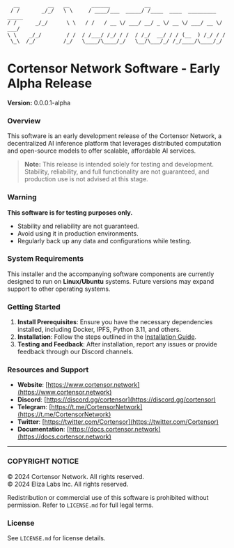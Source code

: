 ```
  __         __   __       ______           __
 / /       _/_/   \ \     / ____/___  _____/ /____  ____  _________  _____
/ /      _/_/      \ \   / /   / __ \/ ___/ __/ _ \/ __ \/ ___/ __ \/ ___/
\ \    _/_/        / /  / /___/ /_/ / /  / /_/  __/ / / (__  ) /_/ / /
 \_\  /_/         /_/   \____/\____/_/   \__/\___/_/ /_/____/\____/_/

```
# Cortensor Network Software - Early Alpha Release

**Version:** 0.0.0.1-alpha

### Overview

This software is an early development release of the Cortensor Network, a decentralized AI inference platform that leverages distributed computation and open-source models to offer scalable, affordable AI services.

> **Note:** This release is intended solely for testing and development. Stability, reliability, and full functionality are not guaranteed, and production use is not advised at this stage.

### Warning

**This software is for testing purposes only.**  
- Stability and reliability are not guaranteed.
- Avoid using it in production environments.
- Regularly back up any data and configurations while testing.

### System Requirements

This installer and the accompanying software components are currently designed to run on **Linux/Ubuntu** systems. Future versions may expand support to other operating systems.

### Getting Started

1. **Install Prerequisites**: Ensure you have the necessary dependencies installed, including Docker, IPFS, Python 3.11, and others.
2. **Installation**: Follow the steps outlined in the [Installation Guide](https://docs.cortensor.network/getting-started/installation-and-setup).
3. **Testing and Feedback**: After installation, report any issues or provide feedback through our Discord channels.

### Resources and Support

- **Website**: [https://www.cortensor.network](https://www.cortensor.network)
- **Discord**: [https://discord.gg/cortensor](https://discord.gg/cortensor)
- **Telegram**: [https://t.me/CortensorNetwork](https://t.me/CortensorNetwork)
- **Twitter**: [https://twitter.com/Cortensor](https://twitter.com/Cortensor)
- **Documentation**: [https://docs.cortensor.network](https://docs.cortensor.network)

---

### COPYRIGHT NOTICE

© 2024 Cortensor Network. All rights reserved.  
© 2024 Eliza Labs Inc. All rights reserved.

Redistribution or commercial use of this software is prohibited without permission. Refer to `LICENSE.md` for full legal terms.

### License

See `LICENSE.md` for license details.
